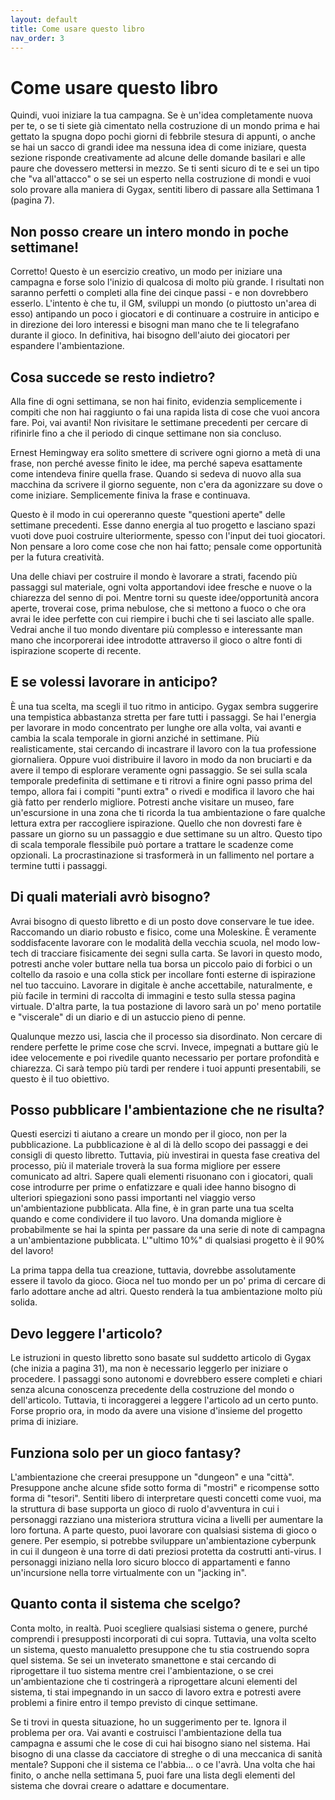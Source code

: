 ```yaml
---
layout: default
title: Come usare questo libro
nav_order: 3
---
```

# Come usare questo libro
Quindi, vuoi iniziare la tua campagna. Se è un'idea completamente nuova per te, o se ti siete già cimentato nella costruzione di un mondo prima e hai gettato la spugna dopo pochi giorni di febbrile stesura di appunti, o anche se hai un sacco di grandi idee ma nessuna idea di come iniziare, questa sezione risponde creativamente ad alcune delle domande basilari e alle paure che dovessero mettersi in mezzo. Se ti senti sicuro di te e sei un tipo che "va all'attacco" o se sei un esperto nella costruzione di mondi e vuoi solo provare alla maniera di Gygax, sentiti libero di passare alla Settimana 1 (pagina 7).

## Non posso creare un intero mondo in poche settimane!
Corretto! Questo è un esercizio creativo, un modo per iniziare una campagna e forse solo l'inizio di qualcosa di molto più grande. I risultati non saranno perfetti o completi alla fine dei cinque passi - e non dovrebbero esserlo. L'intento è che tu, il GM, sviluppi un mondo (o piuttosto un'area di esso) antipando un poco i giocatori e di continuare a costruire in anticipo e in direzione dei loro interessi e bisogni man mano che te li telegrafano durante il gioco. In definitiva, hai bisogno dell'aiuto dei giocatori per espandere l'ambientazione.

## Cosa succede se resto indietro?
Alla fine di ogni settimana, se non hai finito, evidenzia semplicemente i compiti che non hai raggiunto o fai una rapida lista di cose che vuoi ancora fare. Poi, vai avanti! Non rivisitare le settimane precedenti per cercare di rifinirle fino a che il periodo di cinque settimane non sia concluso. 

Ernest Hemingway era solito smettere di scrivere ogni giorno a metà di una frase, non perché avesse finito le idee, ma perché sapeva esattamente come intendeva finire quella frase. Quando si sedeva di nuovo alla sua macchina da scrivere il giorno seguente, non c'era da agonizzare su dove o come iniziare. Semplicemente finiva la frase e continuava.

Questo è il modo in cui opereranno queste "questioni aperte" delle settimane precedenti. Esse danno energia al tuo progetto e lasciano spazi vuoti dove puoi costruire
ulteriormente, spesso con l'input dei tuoi giocatori. Non pensare a loro come cose che non hai fatto; pensale come opportunità per la futura creatività.

Una delle chiavi per costruire il mondo è lavorare a strati, facendo più passaggi sul materiale, ogni volta apportandovi idee fresche e nuove o la chiarezza del senno di poi. Mentre torni su queste idee/opportunità ancora aperte, troverai cose, prima nebulose, che si mettono a fuoco o che ora avrai le idee perfette con cui riempire i buchi che ti sei lasciato alle spalle. Vedrai anche il tuo mondo diventare più complesso e interessante man mano che incorporerai idee introdotte attraverso il gioco o altre fonti di ispirazione scoperte di recente.

## E se volessi lavorare in anticipo?
È una tua scelta, ma scegli il tuo ritmo in anticipo. Gygax sembra suggerire una tempistica abbastanza stretta per fare tutti i passaggi. Se hai l'energia per lavorare in modo concentrato per lunghe ore alla volta, vai avanti e cambia la scala temporale in giorni anziché in settimane. Più realisticamente, stai cercando di incastrare il lavoro con la tua professione giornaliera. Oppure vuoi distribuire il lavoro in modo da non bruciarti e da avere il tempo di esplorare veramente ogni passaggio. Se sei sulla scala temporale predefinita di settimane e ti ritrovi a finire ogni passo prima del tempo, allora fai i compiti "punti extra" o rivedi e modifica il lavoro che hai già fatto per renderlo migliore. Potresti anche visitare un museo, fare un'escursione in una zona che ti ricorda la tua ambientazione o fare qualche lettura extra per raccogliere ispirazione. Quello che non dovresti fare è passare un giorno su un passaggio e due settimane su un altro. Questo tipo di scala temporale flessibile può portare a trattare le scadenze come opzionali. La procrastinazione si trasformerà in un fallimento nel portare a termine tutti i passaggi. 

## Di quali materiali avrò bisogno?
Avrai bisogno di questo libretto e di un posto dove conservare le tue idee. Raccomando un diario robusto e fisico, come una Moleskine. È veramente soddisfacente lavorare con le modalità della vecchia scuola, nel modo low-tech di tracciare fisicamente dei segni sulla carta. Se lavori in questo modo, potresti anche voler buttare nella tua borsa un piccolo paio di forbici o un coltello da rasoio e una colla stick per incollare fonti esterne di ispirazione nel tuo taccuino. Lavorare in digitale è anche accettabile, naturalmente, e più facile in termini di raccolta di immagini e testo sulla stessa pagina virtuale. D'altra parte, la tua postazione di lavoro sarà un po' meno portatile e "viscerale" di un diario e di un astuccio pieno di penne.

Qualunque mezzo usi, lascia che il processo sia disordinato. Non cercare di rendere perfette le prime cose che scrvi. Invece, impegnati a buttare giù le idee velocemente e poi rivedile quanto necessario per portare profondità e chiarezza. Ci sarà tempo più tardi per rendere i tuoi appunti presentabili, se questo è il tuo obiettivo.

## Posso pubblicare l'ambientazione che ne risulta?
Questi esercizi ti aiutano a creare un mondo per il gioco, non per la pubblicazione. La pubblicazione è al di là dello scopo dei passaggi e dei consigli di questo libretto. Tuttavia, più investirai in questa fase creativa del processo, più il materiale troverà la sua forma migliore per essere comunicato ad altri. Sapere quali elementi risuonano con i giocatori, quali cose introdurre per prime o enfatizzare e quali idee hanno bisogno di ulteriori spiegazioni sono passi importanti nel viaggio verso un'ambientazione pubblicata. Alla fine, è in gran parte una tua scelta quando e come condividere il tuo lavoro. Una domanda migliore è probabilmente se hai la spinta per passare da una serie di note di campagna a un'ambientazione pubblicata. L'"ultimo 10%" di qualsiasi progetto è il 90% del lavoro!

La prima tappa della tua creazione, tuttavia, dovrebbe assolutamente essere il tavolo da gioco. Gioca nel tuo mondo per un po' prima di cercare di farlo adottare anche ad altri. Questo renderà la tua ambientazione molto più solida.

## Devo leggere l'articolo?
Le istruzioni in questo libretto sono basate sul suddetto articolo di Gygax (che inizia a pagina 31), ma non è necessario leggerlo per iniziare o procedere. I passaggi sono autonomi e dovrebbero essere completi e chiari senza alcuna conoscenza precedente della costruzione del mondo o dell'articolo. Tuttavia, ti incoraggerei a leggere l'articolo ad un certo punto. Forse proprio ora, in modo da avere una visione d'insieme del progetto prima di iniziare.

## Funziona solo per un gioco fantasy?
L'ambientazione che creerai presuppone un "dungeon" e una "città". Presuppone anche alcune sfide sotto forma di "mostri" e ricompense sotto forma di "tesori". Sentiti libero di interpretare questi concetti come vuoi, ma la struttura di base supporta un gioco di ruolo d'avventura in cui i personaggi razziano una misteriora struttura vicina a livelli per aumentare la loro fortuna. A parte questo, puoi lavorare con qualsiasi sistema di gioco o genere. Per esempio, si potrebbe sviluppare un'ambientazione cyberpunk in cui il dungeon è una torre di dati preziosi protetta da costrutti anti-virus. I personaggi iniziano nella loro sicuro blocco di appartamenti e fanno un'incursione nella torre virtualmente con un "jacking in". 

## Quanto conta il sistema che scelgo?
Conta molto, in realtà. Puoi scegliere qualsiasi sistema o genere, purché comprendi i presupposti incorporati di cui sopra. Tuttavia, una volta scelto un sistema, questo manualetto presuppone che tu stia costruendo sopra quel sistema. Se sei un inveterato smanettone e stai cercando di riprogettare il tuo sistema mentre crei l'ambientazione, o se crei un'ambientazione che ti costringerà a riprogettare alcuni elementi del sistema, ti stai impegnando in un sacco di lavoro extra e potresti avere problemi a finire entro il tempo previsto di cinque settimane.

Se ti trovi in questa situazione, ho un suggerimento per te. Ignora il problema per ora. Vai avanti e costruisci l'ambientazione della tua campagna e assumi che le cose di cui hai bisogno siano nel sistema. Hai bisogno di una classe da cacciatore di streghe o di una meccanica di sanità mentale? Supponi che il sistema ce l'abbia... o ce l'avrà. Una volta che hai finito, o anche nella settimana 5, puoi fare una lista degli elementi del sistema che dovrai creare o adattare e documentare.